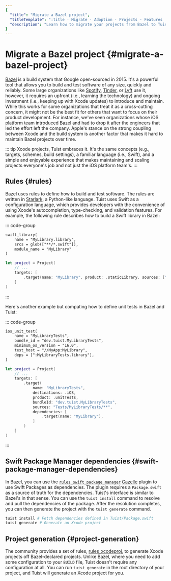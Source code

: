 ```yaml
---
{
  "title": "Migrate a Bazel project",
  "titleTemplate": ":title · Migrate · Adoption · Projects · Features · Guides · Tuist",
  "description": "Learn how to migrate your projects from Bazel to Tuist."
}
---
```

# Migrate a Bazel project {#migrate-a-bazel-project}

[Bazel](https://bazel.build) is a build system that Google open-sourced in 2015.
It's a powerful tool that allows you to build and test software of any size,
quickly and reliably. Some large organizations like
[Spotify](https://engineering.atspotify.com/2023/10/switching-build-systems-seamlessly/),
[Tinder](https://medium.com/tinder/bazel-hermetic-toolchain-and-tooling-migration-c244dc0d3ae),
or [Lyft](https://semaphoreci.com/blog/keith-smiley-bazel) use it, however, it
requires an upfront (i.e., learning the technology) and ongoing investment
(i.e., keeping up with Xcode updates) to introduce and maintain. While this
works for some organizations that treat it as a cross-cutting concern, it might
not be the best fit for others that want to focus on their product development.
For instance, we've seen organizations whose iOS platform team introduced Bazel
and had to drop it after the engineers that led the effort left the company.
Apple's stance on the strong coupling between Xcode and the build system is
another factor that makes it hard to maintain Bazel projects over time.

::: tip
Xcode projects, Tuist embraces it. It's the same concepts (e.g., targets,
schemes, build settings), a familiar language (i.e., Swift), and a simple and
enjoyable experience that makes maintaining and scaling projects everyone's
job and not just the iOS platform team's.
:::

## Rules {#rules}

Bazel uses rules to define how to build and test software. The rules are written
in [Starlark](https://github.com/bazelbuild/starlark), a Python-like language.
Tuist uses Swift as a configuration language, which provides developers with the
convenience of using Xcode's autocompletion, type-checking, and validation
features. For example, the following rule describes how to build a Swift library
in Bazel:

::: code-group
```txt [BUILD (Bazel)]
swift_library(
    name = "MyLibrary.library",
    srcs = glob(["**/*.swift"]),
    module_name = "MyLibrary"
)
```

```swift [Project.swift (Tuist)]
let project = Project(
    // ...
    targets: [
        .target(name: "MyLibrary", product: .staticLibrary, sources: ["**/*.swift"])
    ]
)
```
:::

Here's another example but compating how to define unit tests in Bazel and
Tuist:

::: code-group
```txt [BUILD (Bazel)]
ios_unit_test(
    name = "MyLibraryTests",
    bundle_id = "dev.tuist.MyLibraryTests",
    minimum_os_version = "16.0",
    test_host = "//MyApp:MyLibrary",
    deps = [":MyLibraryTests.library"],
)

```
```swift [Project.swift (Tuist)]
let project = Project(
    // ...
    targets: [
        .target(
            name: "MyLibraryTests",
            destinations: .iOS,
            product: .unitTests,
            bundleId: "dev.tuist.MyLibraryTests",
            sources: "Tests/MyLibraryTests/**",
            dependencies: [
                .target(name: "MyLibrary"),
            ]
        )
    ]
)
```
:::


## Swift Package Manager dependencies {#swift-package-manager-dependencies}

In Bazel, you can use the
[`rules_swift_package_manager`](https://github.com/cgrindel/rules_swift_package_manager)
[Gazelle](https://github.com/bazelbuild/bazel-gazelle/blob/master/extend.md)
plugin to use Swift Packages as dependencies. The plugin requires a
`Package.swift` as a source of truth for the dependencies. Tuist's interface is
similar to Bazel's in that sense. You can use the `tuist install` command to
resolve and pull the dependencies of the package. After the resolution
completes, you can then generate the project with the `tuist generate` command.

```bash
tuist install # Fetch dependencies defined in Tuist/Package.swift
tuist generate # Generate an Xcode project
```

## Project generation {#project-generation}

The community provides a set of rules,
[rules_xcodeproj](https://github.com/MobileNativeFoundation/rules_xcodeproj), to
generate Xcode projects off Bazel-declared projects. Unlike Bazel, where you
need to add some configuration to your `BUILD` file, Tuist doesn't require any
configuration at all. You can run `tuist generate` in the root directory of your
project, and Tuist will generate an Xcode project for you.
